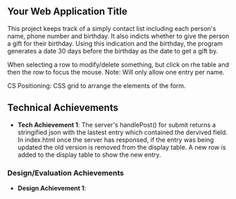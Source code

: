 
## Your Web Application Title
This project keeps track of a simply contact list including each person's name, phone number and birthday. It also indicts whether to give the person a gift for their birthday. Using this indication and the birthday, the program generates a date 30 days before the birthday as the date to get a gift by. 

When selecting a row to modify/delete something, but click on rhe table and then the row to focus the mouse. 
Note: Will only allow one entry per name.

CS Positioning: CSS grid to arrange the elements of the form.

## Technical Achievements
- **Tech Achievement 1**: 
The server's handlePost() for submit returns a stringified json with the lastest entry which contained the dervived field. In index.html once the server has responsed, if the entry was being updated the old version is removed from the display table. A new row is added to the display table to show the new entry. 

### Design/Evaluation Achievements
- **Design Achievement 1**: 
